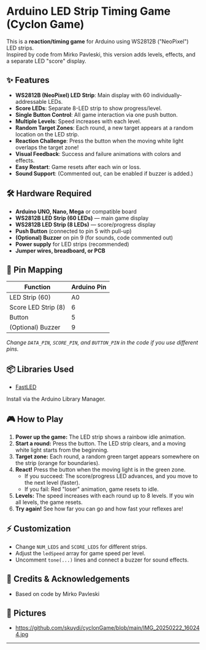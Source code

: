 # Arduino LED Strip Timing Game (Cyclon Game)

This is a **reaction/timing game** for Arduino using WS2812B ("NeoPixel") LED strips.  
Inspired by code from Mirko Pavleski, this version adds levels, effects, and a separate LED "score" display.

## ✨ Features

- **WS2812B (NeoPixel) LED Strip**: Main display with 60 individually-addressable LEDs.
- **Score LEDs**: Separate 8-LED strip to show progress/level.
- **Single Button Control**: All game interaction via one push button.
- **Multiple Levels**: Speed increases with each level.
- **Random Target Zones**: Each round, a new target appears at a random location on the LED strip.
- **Reaction Challenge**: Press the button when the moving white light overlaps the target zone!
- **Visual Feedback**: Success and failure animations with colors and effects.
- **Easy Restart**: Game resets after each win or loss.
- **Sound Support**: (Commented out, can be enabled if buzzer is added.)

## 🛠️ Hardware Required

- **Arduino UNO, Nano, Mega** or compatible board
- **WS2812B LED Strip (60 LEDs)** — main game display
- **WS2812B LED Strip (8 LEDs)** — score/progress display
- **Push Button** (connected to pin 5 with pull-up)
- **(Optional) Buzzer** on pin 9 (for sounds, code commented out)
- **Power supply** for LED strips (recommended)
- **Jumper wires, breadboard, or PCB**


## 📌 Pin Mapping

| Function           | Arduino Pin |
|--------------------|:-----------|
| LED Strip (60)     | A0         |
| Score LED Strip (8)| 6          |
| Button             | 5          |
| (Optional) Buzzer  | 9          |

*Change `DATA_PIN`, `SCORE_PIN`, and `BUTTON_PIN` in the code if you use different pins.*

## 📦 Libraries Used

- [FastLED](https://github.com/FastLED/FastLED)

Install via the Arduino Library Manager.

## 🎮 How to Play

1. **Power up the game:** The LED strip shows a rainbow idle animation.
2. **Start a round:** Press the button. The LED strip clears, and a moving white light starts from the beginning.
3. **Target zone:** Each round, a random green target appears somewhere on the strip (orange for boundaries).
4. **React!** Press the button when the moving light is in the green zone.
    - If you succeed: The score/progress LED advances, and you move to the next level (faster).
    - If you fail: Red "loser" animation, game resets to idle.
5. **Levels:** The speed increases with each round up to 8 levels. If you win all levels, the game resets.
6. **Try again!** See how far you can go and how fast your reflexes are!

## ⚡ Customization

- Change `NUM_LEDS` and `SCORE_LEDS` for different strips.
- Adjust the `ledSpeed` array for game speed per level.
- Uncomment `tone(...)` lines and connect a buzzer for sound effects.

## 🙏 Credits & Acknowledgements

- Based on code by Mirko Pavleski

## 📸 Pictures

* https://github.com/skuydi/cyclonGame/blob/main/IMG_20250222_160244.jpg

---
